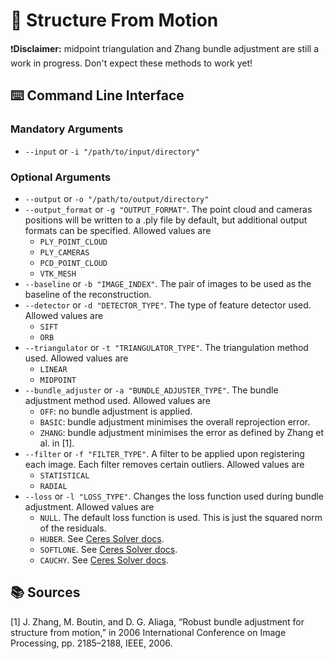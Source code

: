 # :japanese_castle: Structure From Motion

❗**Disclaimer:** midpoint triangulation and Zhang bundle adjustment are still a work in progress. Don't expect these methods to work yet!

## :keyboard: Command Line Interface
### Mandatory Arguments
* `--input` or `-i "/path/to/input/directory"`

### Optional Arguments
* `--output` or `-o "/path/to/output/directory"`
* `--output_format` or `-g "OUTPUT_FORMAT"`. The point cloud and cameras positions will be written to a .ply file by default, but additional output formats can be specified. Allowed values are 
  * `PLY_POINT_CLOUD`
  * `PLY_CAMERAS`
  * `PCD_POINT_CLOUD`
  * `VTK_MESH`
* `--baseline` or `-b "IMAGE_INDEX"`. The pair of images to be used as the baseline of the reconstruction.
* `--detector` or `-d "DETECTOR_TYPE"`. The type of feature detector used. Allowed values are
  * `SIFT`
  * `ORB`
* `--triangulator` or `-t "TRIANGULATOR_TYPE"`. The triangulation method used. Allowed values are
  * `LINEAR`
  * `MIDPOINT`
* `--bundle_adjuster` or `-a "BUNDLE_ADJUSTER_TYPE"`. The bundle adjustment method used. Allowed values are
    * `OFF`: no bundle adjustment is applied.
    * `BASIC`: bundle adjustment minimises the overall reprojection error.
    * `ZHANG`: bundle adjustment minimises the error as defined by Zhang et al. in [1].
* `--filter` or `-f "FILTER_TYPE"`. A filter to be applied upon registering each image. Each filter removes certain outliers. Allowed values are
  * `STATISTICAL`
  * `RADIAL`
* `--loss` or `-l "LOSS_TYPE"`. Changes the loss function used during bundle adjustment. Allowed values are
  * `NULL`. The default loss function is used. This is just the squared norm of the residuals.
  * `HUBER`. See [Ceres Solver docs](http://ceres-solver.org/nnls_modeling.html#_CPPv4N5ceres9HuberLossE).
  * `SOFTLONE`. See [Ceres Solver docs](http://ceres-solver.org/nnls_modeling.html#_CPPv4N5ceres12SoftLOneLossE).
  * `CAUCHY`. See [Ceres Solver docs](http://ceres-solver.org/nnls_modeling.html#_CPPv4N5ceres10CauchyLossE).

## :books: Sources
[1] J. Zhang, M. Boutin, and D. G. Aliaga, “Robust bundle adjustment for structure from motion,” in 2006 International Conference on Image Processing, pp. 2185–2188, IEEE, 2006.
